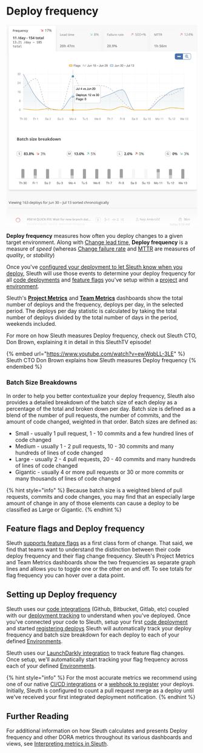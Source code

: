 # Deploy frequency

![](<../.gitbook/assets/image (17) (1) (1).png>)

**Deploy frequency** measures how often you deploy changes to a given target environment. Along with [Change lead time](change-lead-time.md), **Deploy frequency** is a measure of _speed_ (whereas [Change failure rate](change-failure-rate.md) and [MTTR](mttr.md) are measures of _quality_, or _stability_) &#x20;

Once you've [configured your deployment to let Sleuth know when you deploy](../modeling-your-deployments/code-deployments/how-to-register-a-deploy.md), Sleuth will use those events to determine your deploy frequency for all [code deployments](../modeling-your-deployments/code-deployments/) and [feature flags](../modeling-your-deployments/feature-flags.md) you've setup within a [project](../modeling-your-deployments/projects/) and [environment](../modeling-your-deployments/environment-support.md).&#x20;

Sleuth's [**Project Metrics**](../modeling-your-deployments/projects/) and [**Team Metrics**](../modeling-your-deployments/teams.md) dashboards show the total number of deploys and the frequency, deploys per day, in the selected period. The deploys per day statistic is calculated by taking the total number of deploys divided by the total number of days in the period, weekends included.&#x20;

For more on how Sleuth measures Deploy frequency, check out Sleuth CTO, Don Brown, explaining it in detail in this SleuthTV episode!

{% embed url="https://www.youtube.com/watch?v=ewWqbLL-3LE" %}
Sleuth CTO Don Brown explains how Sleuth measures Deploy frequency
{% endembed %}

### Batch Size Breakdowns

In order to help you better contextualize your deploy frequency, Sleuth also provides a detailed breakdown of the batch size of each deploy as a percentage of the total and broken down per day. Batch size is defined as a blend of the number of pull requests, the number of commits, and the amount of code changed, weighted in that order. Batch sizes are defined as:

* Small - usually 1 pull request, 1 - 10 commits and a few hundred lines of code changed
* Medium - usually 1 - 2 pull requests, 10 - 30 commits and many hundreds of lines of code changed
* Large - usually 2 - 4 pull requests, 20 - 40 commits and many hundreds of lines of code changed
* Gigantic - usually 4 or more pull requests or 30 or more commits or many thousands of lines of code changed

{% hint style="info" %}
Because batch size is a weighted blend of pull requests, commits and code changes, you may find that an especially large amount of change in any of those elements can cause a deploy to be classified as Large or Gigantic.
{% endhint %}

## Feature flags and Deploy frequency

Sleuth [supports feature flags](../modeling-your-deployments/feature-flags.md) as a first class form of change. That said, we find that teams want to understand the distinction between their code deploy frequency and their flag change frequency. Sleuth's Project Metrics and Team Metrics dashboards show the two frequencies as separate graph lines and allows you to toggle one or the other on and off. To see totals for flag frequency you can hover over a data point.

## Setting up Deploy frequency

Sleuth uses our [code integrations](https://help.sleuth.io/integrations-1/code-deployment) (Github, Bitbucket, Gitlab, etc) coupled with our [deployment tracking](../modeling-your-deployments/) to understand when you've deployed. Once you've connected your code to Sleuth, setup your first [code deployment](../modeling-your-deployments/code-deployments/) and started [registering deploys](../modeling-your-deployments/code-deployments/how-to-register-a-deploy.md) Sleuth will automatically track your deploy frequency and batch size breakdown for each deploy to each of your defined [Environments](../modeling-your-deployments/environment-support.md).

Sleuth uses our [LaunchDarkly integration](../integrations-1/feature-flags/launchdarkly.md) to track feature flag changes. Once setup, we'll automatically start tracking your flag frequency across each of your defined [Environments](../modeling-your-deployments/environment-support.md).

{% hint style="info" %}
For the most accurate metrics we recommend using one of our native [CI/CD integrations](../integrations-1/builds/) or a [webhook to register](https://help.sleuth.io/modeling-your-deployments/code-deployments/how-to-register-a-deploy#precise-deploy-registration-via-a-webhook) your deploys. Initially, Sleuth is configured to count a pull request merge as a deploy until we've received your first integrated deployment notification.
{% endhint %}

## Further Reading

For additional information on how Sleuth calculates and presents Deploy frequency and other DORA metrics throughout its various dashboards and views, see [Interpreting metrics in Sleuth](how-we-calculate.md).
